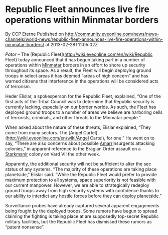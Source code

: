 # Republic Fleet announces live fire operations within Minmatar borders
By CCP Eterne
Published on http://community.eveonline.com/news/news-channels/world-news/republic-fleet-announces-live-fire-operations-within-minmatar-borders/ at 2013-02-28T11:05:02Z

_Pator –_ The [Republic Fleet](http://wiki.eveonline.com/en/wiki/Republic Fleet) today announced that it has begun taking part in a number of operations within [Minmatar](http://wiki.eveonline.com/en/wiki/Minmatar) borders in an effort to shore up security throughout its space. As a result, the Fleet will begin deploying ground troops in select areas it has deemed “areas of high concern” and has warned citizens that interference in the operations will be considered acts of terrorism.

Heder Elislar, a spokesperson for the Republic Fleet, explained, “One of the first acts of the Tribal Council was to determine that Republic security is currently lacking, especially on our border worlds. As such, the Fleet has deployed ground troops to a number of areas we believe are harboring cells of terrorists, criminals, and other threats to the Minmatar people.”

When asked about the nature of these threats, Elislar explained, “They come from many sectors. The [Angel Cartel](http://wiki.eveonline.com/en/wiki/Angel Cartel), for one.” He went on to say, “There are also concerns about possible [Amarr](http://wiki.eveonline.com/en/wiki/Amarr)insurgents attacking colonies,” in apparent reference to the Bragian Order assault on a [Starkmanir](http://wiki.eveonline.com/en/wiki/Starkmanir) colony on Vard VII the other week.

Apparently, the additional security will not be sufficient to alter the sec status of any systems. “The majority of these operations are taking place planetside,” Elislar said. “While the Republic Fleet would prefer to provide maximum protection to all systems, space superiority is not feasible with our current manpower. However, we are able to strategically redeploy ground troops away from high security systems with confidence thanks to our ability to interdict any hostile forces before they can deploy planetside.”

Surveillance probes have already captured several apparent engagements being fought by the deployed troops. Some rumors have begun to spread claiming the fighting is taking place at are supposedly top-secret Republic military facilities, but the Republic Fleet has dismissed these rumors as “patent nonsense”.


